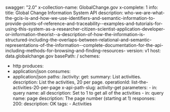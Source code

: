 swagger: "2.0"
x-collection-name: GlobalChange.gov
x-complete: 1
info:
  title: Global Change Information System API
  description: who-we-are-what-the-gcis-is-and-how-we-use-identifiers-and-semantic-information-to-provide-points-of-reference-and-traceability--examples-and-tutorials-for-using-this-system-as-a-researcher-citizen-scientist-application-developer-or-information-theorist--a-description-of-how-the-information-is-structured-including-the-overlaps-between-relational-and-semantic-representations-of-the-information--complete-documentation-for-the-api-including-methods-for-browsing-and-finding-resources-
  version: v1
host: data.globalchange.gov
basePath: /
schemes:
- http
produces:
- application/json
consumes:
- application/json
paths:
  /activity:
    get:
      summary: List activities.
      description: List the activities, 20 per page.
      operationId: list-the-activities-20-per-page
      x-api-path-slug: activity-get
      parameters:
      - in: query
        name: all
        description: Set to 1 to get all of the activities
      - in: query
        name: page
        description: The page number (starting at 1)
      responses:
        200:
          description: OK
      tags:
      - Activities